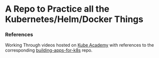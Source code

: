 # A Repo to Practice all the Kubernetes/Helm/Docker Things


### References

Working Through videos hosted on [Kube Academy](https://kube.academy/) with references to the corresponding [building-apps-for-k8s](https://github.com/kube-academy/building-apps-for-k8s) repo.